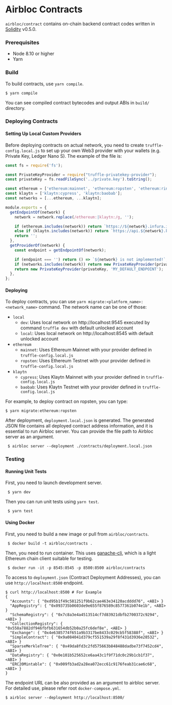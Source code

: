 Airbloc Contracts
=================
`airbloc/contract` contains on-chain backend contract codes
written in [Solidity](https://solidity.readthedocs.io) v0.5.0.

### Prerequisites

 - Node 8.10 or higher
 - Yarn

### Build

To build contracts, use `yarn compile`.

```
$ yarn compile
```

You can see compiled contract bytecodes and output ABIs in `build/` directory.


### Deploying Contracts

#### Setting Up Local Custom Providers

Before deploying contracts on actual network, you need to create `truffle-config.local.js` to set up your own Web3 provider with your wallets
(e.g. Private Key, Ledger Nano S). The example of the file is:

```js
const fs = require('fs');

const PrivateKeyProvider = require("truffle-privatekey-provider");
const privateKey = fs.readFileSync('../private.key').toString();

const ethereum = ['ethereum:mainnet', 'ethereum:ropsten', 'ethereum:rinkeby'];
const klaytn = ['klaytn:cypress', 'klaytn:baobab'];
const networks = [...ethereum, ...klaytn];

module.exports = {
  getEndpointOf(network) {
    network = network.replace(/ethereum:|klaytn:/g, '');

    if (ethereum.includes(network)) return `https://${network}.infura.io/v3/SOME_API_KEY`;
    else if (klaytn.includes(network)) return `https://api.${network}.klaytn.net:8651`;
    return '';
  },
  getProviderOf(network) {
    const endpoint = getEndpointOf(network);

    if (endpoint === '') return () => `${network} is not implemented!`;
    if (networks.includes(network)) return new PrivateKeyProvider(privateKey, endpoint);
    return new PrivateKeyProvider(privateKey, 'MY_DEFAULT_ENDPOINT');
  },
};
```

#### Deploying

To deploy contracts, you can use `yarn migrate:<platform_name>:<network_name>` command. The network name can be one of those:

* `local`
  * `dev`: Uses local network on http://localhost:9545 executed by command `truffle dev` with default unlocked account
  * `local`: Uses local network on http://localhost:8545 with default unlocked account
* `ethereum`
  * `mainnet`: Uses Ethereum Mainnet with your provider defined in `truffle-config.local.js`
  * `ropsten`: Uses Ethereum Testnet with your provider defined in `truffle-config.local.js`
* `klaytn`
  * `cypress`: Uses Klaytn Mainnet with your provider defined in `truffle-config.local.js`
  * `baobab`: Uses Klaytn Testnet with your provider defined in `truffle-config.local.js`

For example, to deploy contract on ropsten, you can type:

```
$ yarn migrate:ethereum:ropsten
```

After deployment, `deployment.local.json` is generated. The generated JSON file contains all deployed contract address
information, and it is essential to run Airbloc server. You can provide the file path to Airbloc server as an argument.

```
 $ airbloc server --deployment ./contracts/deployment.local.json
```

### Testing

#### Running Unit Tests

First, you need to launch development server.

```
 $ yarn dev
```

Then you can run unit tests using `yarn test`.

```
 $ yarn test
```

#### Using Docker

First, you need to build a new image or pull from `airbloc/contracts`.

```
 $ docker build -t airbloc/contracts .
```

Then, you need to run container. This uses [ganache-cli](https://truffleframework.com/ganache), which is a light Ethereum chain client suitable for testing.

```
 $ docker run -it -p 8545:8545 -p 8500:8500 airbloc/contracts
```

To access to `deployment.json` (Contract Deployment Addresses), you can use `http://localhost:8500` endpoint.

```
$ curl http://localhost:8500 # For Example
{
  "Accounts": { "0xd95b1f49c581251f9b62cae463e34120acdddd76", <ABI> }
  "AppRegistry": { "0x093735b0603de9e655f876589c8577361b074e1b", <ABI> }
  "SchemaRegistry": { "0x7c8a3e4a4513514cf7d83921dbfb2700372c9294", <ABI> }
  "CollectionRegistry": { "0x558a7882df946fbfb631654db52b0a25fc6def8e", <ABI> }
  "Exchange": { "0x4e6385774f651a9b3317be8433c029cb5f58388f", <ABI> }
  "SimpleContract": { "0x9a084041d379cf551539a29f8f431d3936e28532", <ABI> }
  "SparseMerkleTree": { "0x49da8fd3c2fd575663b848488dadbe73f7452cd4", <ABI> }
  "DataRegistry": { "0x0e101b525652ce6aa43c1f9f71dc0c29b1cb1f37", <ABI> }
  "ERC20Mintable": { "0x009fb3ad2a28ea072ecc61c9176feab31cae6c68", <ABI> }
}
```

The endpoint URL can be also provided as an argument to airbloc server.
For detailed use, please refer root `docker-compose.yml`.

```
$ airbloc server --deployment http://localhost:8500/
```
